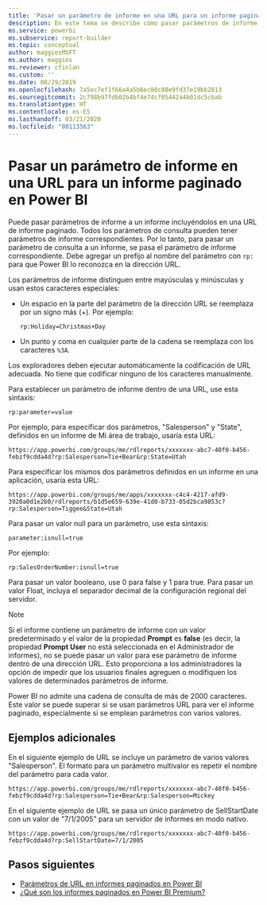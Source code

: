 ```yaml
---
title: 'Pasar un parámetro de informe en una URL para un informe paginado: Generador de informes de Power BI'
description: En este tema se describe cómo pasar parámetros de informe a un informe incluyéndolos en una URL de informe paginado.
ms.service: powerbi
ms.subservice: report-builder
ms.topic: conceptual
author: maggiesMSFT
ms.author: maggies
ms.reviewer: cfinlan
ms.custom: ''
ms.date: 08/29/2019
ms.openlocfilehash: 7a5ec7ef1f66a4a5b6ec80c80e9fd37e19bb2813
ms.sourcegitcommit: 2c798b97fdb02b4bf4e74cf05442a4b01dc5cbab
ms.translationtype: HT
ms.contentlocale: es-ES
ms.lasthandoff: 03/21/2020
ms.locfileid: "80113563"
---
```

# <a name="pass-a-report-parameter-in-a-url-for-a-paginated-report-in-power-bi"></a>Pasar un parámetro de informe en una URL para un informe paginado en Power BI 

Puede pasar parámetros de informe a un informe incluyéndolos en una URL de informe paginado. Todos los parámetros de consulta pueden tener parámetros de informe correspondientes. Por lo tanto, para pasar un parámetro de consulta a un informe, se pasa el parámetro de informe correspondiente. Debe agregar un prefijo al nombre del parámetro con `rp:` para que Power BI lo reconozca en la dirección URL. 

Los parámetros de informe distinguen entre mayúsculas y minúsculas y usan estos caracteres especiales: 

- Un espacio en la parte del parámetro de la dirección URL se reemplaza por un signo más (+).  Por ejemplo: 

    ```rp:Holiday=Christmas+Day```

- Un punto y coma en cualquier parte de la cadena se reemplaza con los caracteres `%3A`.

Los exploradores deben ejecutar automáticamente la codificación de URL adecuada. No tiene que codificar ninguno de los caracteres manualmente. 

Para establecer un parámetro de informe dentro de una URL, use esta sintaxis: 

```
rp:parameter=value
```

Por ejemplo, para especificar dos parámetros, "Salesperson" y "State", definidos en un informe de Mi área de trabajo, usaría esta URL: 

```
https://app.powerbi.com/groups/me/rdlreports/xxxxxxx-abc7-40f0-b456-febzf9cdda4d?rp:Salesperson=Tie+Bear&rp:State=Utah 
```

Para especificar los mismos dos parámetros definidos en un informe en una aplicación, usaría esta URL: 

```
https://app.powerbi.com/groups/me/apps/xxxxxxx-c4c4-4217-afd9-3920a0d1e2b0/rdlreports/b1d5e659-639e-41d0-b733-05d2bca9853c?rp:Salesperson=Tiggee&State=Utah 
```

Para pasar un valor null para un parámetro, use esta sintaxis: 

```
parameter:isnull=true
```

Por ejemplo:

```
rp:SalesOrderNumber:isnull=true
```

Para pasar un valor booleano, use 0 para false y 1 para true. Para pasar un valor Float, incluya el separador decimal de la configuración regional del servidor.

> [!NOTE]
> Si el informe contiene un parámetro de informe con un valor predeterminado y el valor de la propiedad **Prompt** es **false** (es decir, la propiedad **Prompt User** no está seleccionada en el Administrador de informes), no se puede pasar un valor para ese parámetro de informe dentro de una dirección URL. Esto proporciona a los administradores la opción de impedir que los usuarios finales agreguen o modifiquen los valores de determinados parámetros de informe.
> 
> Power BI no admite una cadena de consulta de más de 2000 caracteres.  Este valor se puede superar si se usan parámetros URL para ver el informe paginado,  especialmente si se emplean parámetros con varios valores.

## <a name="additional-examples"></a>Ejemplos adicionales 

En el siguiente ejemplo de URL se incluye un parámetro de varios valores "Salesperson". El formato para un parámetro multivalor es repetir el nombre del parámetro para cada valor. 

```
https://app.powerbi.com/groups/me/rdlreports/xxxxxxx-abc7-40f0-b456-febzf9cdda4d?rp:Salesperson=Tie+Bear&rp:Salesperson=Mickey 
```

En el siguiente ejemplo de URL se pasa un único parámetro de SellStartDate con un valor de "7/1/2005" para un servidor de informes en modo nativo.

```
https://app.powerbi.com/groups/me/rdlreports/xxxxxxx-abc7-40f0-b456-febzf9cdda4d?rp:SellStartDate=7/1/2005
```

## <a name="next-steps"></a>Pasos siguientes

- [Parámetros de URL en informes paginados en Power BI](report-builder-url-parameters.md)
- [¿Qué son los informes paginados en Power BI Premium?](paginated-reports-report-builder-power-bi.md)
